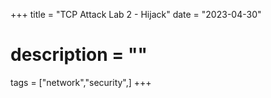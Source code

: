 +++
title = "TCP Attack Lab 2 - Hijack"
date = "2023-04-30"
# description = ""

tags = ["network","security",]
+++

